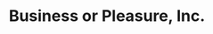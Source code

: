 ---
title: "Business or Pleasure, Inc."
url: /fostoria/business-or-pleasure-inc/
shop: travel agency
---